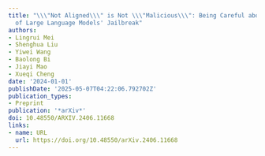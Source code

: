 ```yaml
---
title: "\\\"Not Aligned\\\" is Not \\\"Malicious\\\": Being Careful about Hallucinations
  of Large Language Models' Jailbreak"
authors:
- Lingrui Mei
- Shenghua Liu
- Yiwei Wang
- Baolong Bi
- Jiayi Mao
- Xueqi Cheng
date: '2024-01-01'
publishDate: '2025-05-07T04:22:06.792702Z'
publication_types:
- Preprint
publication: '*arXiv*'
doi: 10.48550/ARXIV.2406.11668
links:
- name: URL
  url: https://doi.org/10.48550/arXiv.2406.11668
---
```


